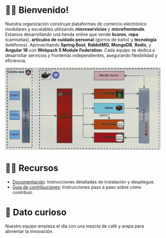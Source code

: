 # 🙋‍♀️ **Bienvenido!**  
Nuestra organización construye plataformas de comercio electrónico modulares y escalables utilizando **microservicios** y **microfrontends**. Estamos desarrollando una tienda online que vende **licores**, **ropa** (camisetas), **artículos de cuidado personal** (gorros de baño) y **tecnología** (teléfonos). Aprovechando **Spring Boot**, **RabbitMQ**, **MongoDB**, **Redis**, y **Angular 18** con **Webpack 5 Module Federation**. Cada equipo se dedica a desarrollar servicios y frontends independientes, asegurando flexibilidad y eficiencia.

<p align="center">
  <img src="https://raw.githubusercontent.com/software2uis/.github/main/profile/arquitectura.jpeg" alt="Imagen de la arquitectura"  width="800">
</p>

# 👩‍💻 **Recursos**  
- [Documentación](../docs/general.md): Instrucciones detalladas de instalación y despliegue.
- [Guía de contribuciones](../CONTRIBUTING.md): Instrucciones paso a paso sobre cómo contribuir.

# 🍿 **Dato curioso**  
Nuestro equipo empieza el día con una mezcla de café y arepa para alimentar la innovación.

